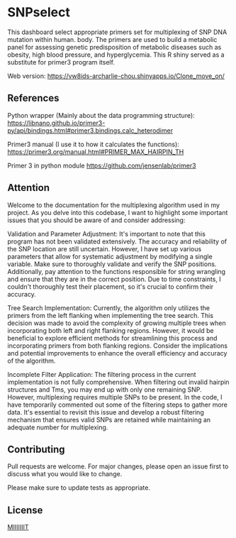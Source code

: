 # SNPselect

This dashboard select appropriate primers set for multiplexing of SNP DNA mutation within human.  body. The primers are used to build a metabolic panel for assessing genetic predisposition of metabolic diseases such as obesity, high blood pressure, and hyperglycemia. This R shiny served as a substitute for primer3 program itself.

Web version: https://vw8ids-archarlie-chou.shinyapps.io/Clone_move_on/

## References

Python wrapper (Mainly about the data programming structure): 
https://libnano.github.io/primer3-py/api/bindings.html#primer3.bindings.calc_heterodimer


Primer3 manual (I use it to how it calculates the functions):
https://primer3.org/manual.html#PRIMER_MAX_HAIRPIN_TH

Primer 3 in python module  https://github.com/jensenlab/primer3

## Attention

Welcome to the documentation for the multiplexing algorithm used in my project. As you delve into this codebase, I want to highlight some important issues that you should be aware of and consider addressing:

Validation and Parameter Adjustment:
It's important to note that this program has not been validated extensively. The accuracy and reliability of the SNP location are still uncertain. However, I have set up various parameters that allow for systematic adjustment by modifying a single variable. Make sure to thoroughly validate and verify the SNP positions. Additionally, pay attention to the functions responsible for string wrangling and ensure that they are in the correct position. Due to time constraints, I couldn't thoroughly test their placement, so it's crucial to confirm their accuracy.

Tree Search Implementation:
Currently, the algorithm only utilizes the primers from the left flanking when implementing the tree search. This decision was made to avoid the complexity of growing multiple trees when incorporating both left and right flanking regions. However, it would be beneficial to explore efficient methods for streamlining this process and incorporating primers from both flanking regions. Consider the implications and potential improvements to enhance the overall efficiency and accuracy of the algorithm.

Incomplete Filter Application:
The filtering process in the current implementation is not fully comprehensive. When filtering out invalid hairpin structures and Tms, you may end up with only one remaining SNP. However, multiplexing requires multiple SNPs to be present. In the code, I have temporarily commented out some of the filtering steps to gather more data. It's essential to revisit this issue and develop a robust filtering mechanism that ensures valid SNPs are retained while maintaining an adequate number for multiplexing.



## Contributing

Pull requests are welcome. For major changes, please open an issue first
to discuss what you would like to change.

Please make sure to update tests as appropriate.

## License

[MIIIIIIIT](https://choosealicense.com/licenses/mit/)
